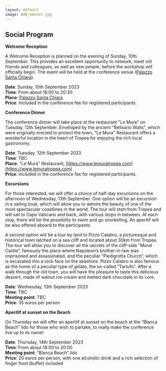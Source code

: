 ```yaml
---
layout: default
image: AOB_banner.jpg
---
```


## Social Program

<b>Welcome Reception</b><br>

A Welcome Reception is planned on the evening of Sunday, 10th September. This provides an excellent opportunity to network, meet old friends and colleagues, as well as new people, before the workshop will officially begin. The event will be held at the conference venue ([Palazzo Santa Chiara](/rooms/Palazzo-Santa-Chiara/)).

<b>Date</b>: Sunday, 10th September 2023<br>
<b>Time</b>: From about 18:00 to 20:30<br>
<b>Place</b>: [Palazzo Santa Chiara](/rooms/Palazzo-Santa-Chiara/)<br>
<b>Price</b>: Included in the conference fee for registered participants. 

<b>Conference Dinner</b><br>

The conference dinner will take place at the restaurant "Le Mura" on Tuesday, 12th September. Enveloped by the ancient "Belisario Walls", which were originally erected to protect the town, "Le Mura" Restaurant offers a wonderful location in the heart of Tropea for enjoying the rich local gastronomy. 

<b>Date</b>: Tuesday, 12th September 2023<br>
<b>Time</b>: TBC<br>
<b>Place</b>: "Le Mura" Restaurant, [https://www.lemuratropea.com](https://www.lemuratropea.com)<br>
<b>Price</b>: Included in the conference fee for registered participants. 

<b>Excursions</b><br>

For those interested, we will offer a choice of half-day excursions on the afternoon of Wednesday, 13th September.
One option will be an excursion in a sailing boat, which will allow you to admire the beauty of one of the most spectacular coastlines in the world. The tour will start from Tropea and will sail to Capo Vaticano and back, with various stops in between. At each stop, there will be the possibility to swim and go snorkelling. An aperitif will be also offered aboard to the participants.

A second option will be a tour by land to Pizzo Calabro, a picturesque and historical town latched on a sea cliff and located about 30km from Tropea. The tour will allow you to discover all the secrets of the cliff-side “Murat Castle”, famously the place where Napoleon’s brother-in-law was imprisoned and assassinated, and the peculiar “Piedigrotta Church”, which is excavated into a rock face on the seashore. Pizzo Calabro is also famous as the home of a peculiar type of gelato, the so-called “Tartufo”. After a walk through the old town, you will have the pleasure to taste this delicious dessert, made of walnut ice-cream and melted dark chocolate in its core.


<b>Date</b>: Wednesday, 13th September 2023<br>
<b>Time</b>: TBC<br>
<b>Meeting point</b>: TBC<br>
<b>Price</b>: 35 euros per person


<b>Aperitif at sunset on the Beach</b><br>

On Thursday we will offer an aperitif at sunset on the beach at the “Blanca Beach” lido for those who wish to partake, to really make the conference live up to its name!   

<b>Date</b>: Thursday, 14th September 2023<br>
<b>Time</b>: From about 18:00 to 20:00<br>
<b>Meeting point</b>: “Blanca Beach” lido<br>
<b>Price</b>: 20 euros per person, with one alcoholic drink and a rich selection of finger food (buffet) included

